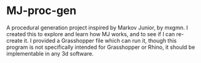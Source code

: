 # MJ-proc-gen
A procedural generation project inspired by Markov Junior, by mxgmn. I created this to explore and learn how MJ works, and to see if I can re-create it. I provided a Grasshopper file which can run it, though this program is not specifically intended for Grasshopper or Rhino, it should be implementable in any 3d software.

